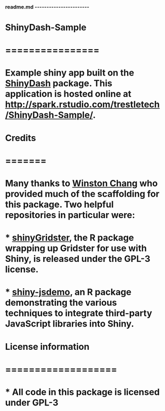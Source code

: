 
### readme.md -----------------------
# ShinyDash-Sample
# ================
#   
#   Example shiny app built on the [ShinyDash](https://github.com/trestletech/ShinyDash) package. This application is hosted online at http://spark.rstudio.com/trestletech/ShinyDash-Sample/.
# 
# Credits
# =======
#   
#   Many thanks to [Winston Chang](https://github.com/wch) who provided much of the scaffolding for this package. Two helpful repositories in particular were:
#   
#   * [shinyGridster](https://github.com/wch/shiny-gridster), the R package wrapping up Gridster for use with Shiny, is released under the GPL-3 license.
# * [shiny-jsdemo](https://github.com/wch/shiny-jsdemo), an R package demonstrating the various techniques to integrate third-party JavaScript libraries into Shiny.
# 
# 
# License information
# ===================
#   
#   * All code in this package is licensed under GPL-3
